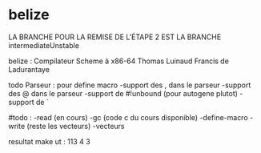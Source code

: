# belize
LA BRANCHE POUR LA REMISE DE L'ÉTAPE 2 EST LA BRANCHE intermediateUnstable

belize : Compilateur Scheme à x86-64
Thomas Luinaud
Francis de Ladurantaye

todo Parseur : pour define macro
-support des , dans le parseur
-support des @ dans le parseur
-support de #!unbound (pour autogene plutot)
-support de `

#todo :
-read (en cours)
-gc (code c du cours disponible)
-define-macro
-write (reste les vecteurs)
-vecteurs

resultat make ut :
113 4 3



